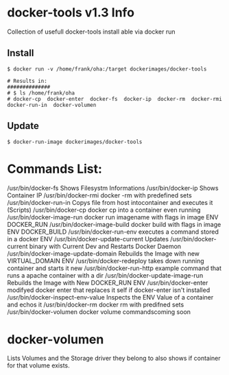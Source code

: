 docker-tools v1.3 Info
============
Collection of usefull docker-tools install able via docker run


## Install

    $ docker run -v /home/frank/oha:/target dockerimages/docker-tools

    # Results in: 
    ##############
    # $ ls /home/frank/oha
    # docker-cp  docker-enter  docker-fs  docker-ip  docker-rm  docker-rmi  docker-run-in  docker-volumen
    
## Update

    $ docker-run-image dockerimages/docker-tools

Commands List:
=============

/usr/bin/docker-fs                          Shows Filesystm Informations
/usr/bin/docker-ip                          Shows Container IP
/usr/bin/docker-rmi                         docker -rm with predefined sets
/usr/bin/docker-run-in                      Copys file from host intocontainer and executes it (Scripts)
/usr/bin/docker-cp	                        docker cp into a container even running
/usr/bin/docker-image-run		            docker run imagename with flags in image ENV DOCKER_RUN
/usr/bin/docker-image-build                 docker build with flags in image ENV DOCKER_BUILD
/usr/bin/docker-run-env                     executes a command stored in a docker ENV
/usr/bin/docker-update-current              Updates /usr/bin/docker-current binary with Current Dev                                                                  and Restarts Docker Daemon
/usr/bin/docker-image-update-domain	        Rebuilds the Image with new VIRTUAL_DOMAIN ENV
/usr/bin/docker-redeploy                    takes down running container and starts it new
/usr/bin/docker-run-http                    example command that runs a apache container with a dir
/usr/bin/docker-update-image-run            Rebuilds the Image with New DOCKER_RUN ENV
/usr/bin/docker-enter	                    modifyed docker enter that replaces it self if docker-enter isn't installed
/usr/bin/docker-inspect-env-value	        Inspects the ENV Value of a container and echos it
/usr/bin/docker-rm	                        docker rm with predifned sets
/usr/bin/docker-volumen                     docker volume commandscoming soon

# docker-volumen
Lists Volumes and the Storage driver they belong to also shows if container for that volume exists.
